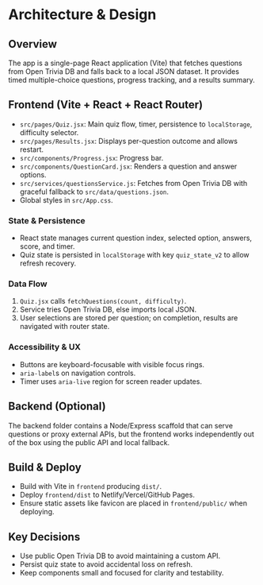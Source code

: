 # Architecture & Design

## Overview
The app is a single-page React application (Vite) that fetches questions from Open Trivia DB and falls back to a local JSON dataset. It provides timed multiple-choice questions, progress tracking, and a results summary.

## Frontend (Vite + React + React Router)
- `src/pages/Quiz.jsx`: Main quiz flow, timer, persistence to `localStorage`, difficulty selector.
- `src/pages/Results.jsx`: Displays per-question outcome and allows restart.
- `src/components/Progress.jsx`: Progress bar.
- `src/components/QuestionCard.jsx`: Renders a question and answer options.
- `src/services/questionsService.js`: Fetches from Open Trivia DB with graceful fallback to `src/data/questions.json`.
- Global styles in `src/App.css`.

### State & Persistence
- React state manages current question index, selected option, answers, score, and timer.
- Quiz state is persisted in `localStorage` with key `quiz_state_v2` to allow refresh recovery.

### Data Flow
1. `Quiz.jsx` calls `fetchQuestions(count, difficulty)`.
2. Service tries Open Trivia DB, else imports local JSON.
3. User selections are stored per question; on completion, results are navigated with router state.

### Accessibility & UX
- Buttons are keyboard-focusable with visible focus rings.
- `aria-label`s on navigation controls.
- Timer uses `aria-live` region for screen reader updates.

## Backend (Optional)
The backend folder contains a Node/Express scaffold that can serve questions or proxy external APIs, but the frontend works independently out of the box using the public API and local fallback.

## Build & Deploy
- Build with Vite in `frontend` producing `dist/`.
- Deploy `frontend/dist` to Netlify/Vercel/GitHub Pages.
- Ensure static assets like favicon are placed in `frontend/public/` when deploying.

## Key Decisions
- Use public Open Trivia DB to avoid maintaining a custom API.
- Persist quiz state to avoid accidental loss on refresh.
- Keep components small and focused for clarity and testability.

